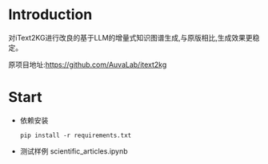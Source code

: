 # Introduction
对iText2KG进行改良的基于LLM的增量式知识图谱生成,与原版相比,生成效果更稳定。

原项目地址:https://github.com/AuvaLab/itext2kg


# Start
- 依赖安装
  ```
  pip install -r requirements.txt
  ```

- 测试样例
  scientific_articles.ipynb